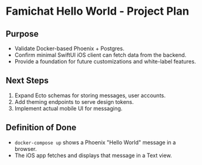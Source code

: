 # Famichat Hello World - Project Plan

## Purpose
- Validate Docker-based Phoenix + Postgres.
- Confirm minimal SwiftUI iOS client can fetch data from the backend.
- Provide a foundation for future customizations and white-label features.

## Next Steps
1. Expand Ecto schemas for storing messages, user accounts.
2. Add theming endpoints to serve design tokens.
3. Implement actual mobile UI for messaging.

## Definition of Done
- `docker-compose up` shows a Phoenix "Hello World" message in a browser.
- The iOS app fetches and displays that message in a Text view.
